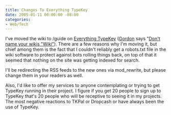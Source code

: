 ```yaml
---
title: Changes To Everything TypeKey
date: 2005-01-11 00:00:00 -08:00
categories:
- Web/Tech
---
```


<p>
I've moved the wiki to /guide on <a href="http://typekey.torrez.org/">Everything TypeKey</a> (<a href="http://www.getluky.net/">Gordon</a> says "<a href="http://www.getluky.net/archives/000153.html">Don't name your wikis "Wiki"</a>). There are a few reasons why I'm moving it, but chief among them is the fact that I couldn't reliably get a robots.txt file in the wiki software to protect against bots rolling things back, on top of that it seemed that nothing on the site was getting indexed for search.
</p>
<p>
I'll be redirecting the RSS feeds to the new ones via mod_rewrite, but please change them in your readers as well.
</p>
<p>
Also, I'd like to offer my services to anyone contemplating or trying to get TypeKey running in their project. I figure if you get 20 people to sign up to TypeKey that's 20 people who will be receptive to seeing it in my projects. The most negative reactions to TKPal or Dropcash or have always been the use of TypeKey.
</p>

